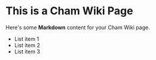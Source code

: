   # This is a Cham Wiki Page

  Here's some **Markdown** content for your Cham Wiki page.

  - List item 1
  - List item 2
  - List item 3